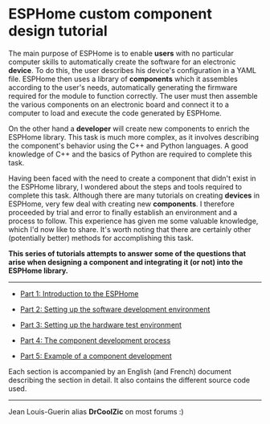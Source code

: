 # ESPHome custom component design tutorial

The main purpose of ESPHome is to enable **users** with no particular computer skills to automatically create the software for an electronic **device**. To do this, the user describes his device's configuration in a YAML file. ESPHome then uses a library of **components** which it assembles according to the user's needs, automatically generating the firmware required for the module to function correctly. The user must then assemble the various components on an electronic board and connect it to a computer to load and execute the code generated by ESPHome.

On the other hand a **developer** will create new components to enrich the ESPHome library. This task is much more complex, as it involves describing the component's behavior using the C++ and Python languages. A good knowledge of C++ and the basics of Python are required to complete this task.

Having been faced with the need to create a component that didn't exist in the ESPHome library, I wondered about the steps and tools required to complete this task. Although there are many tutorials on creating **devices** in ESPHome, very few deal with creating new **components**. I therefore proceeded by trial and error to finally establish an environment and a process to follow. This experience has given me some valuable knowledge, which I'd now like to share.
It's worth noting that there are certainly other (potentially better) methods for accomplishing this task.

**This series of tutorials attempts to answer some of the questions that arise when designing a component and integrating it (or not) into the ESPHome library.**
___

- [Part 1: Introduction to the ESPHome](/Part1-introduction/)

- [Part 2: Setting up the software development environment](/Part2-setup-soft-env/)

- [Part 3: Setting up the hardware test environment](/Part3-setup-hard-env/)

- [Part 4: The component development process](/Part4-comp-dev-process/)

- [Part 5: Example of a component development](/Part5-component-exemple/)

Each section is accompanied by an English (and French) document describing the section in detail. It also contains the different source code used.
___
Jean Louis-Guerin alias **DrCoolZic** on most forums :)
